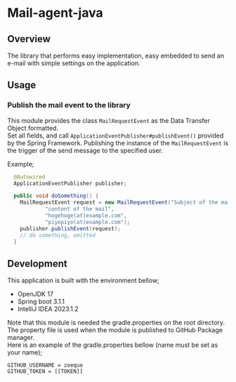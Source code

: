 # Mail-agent-java
## Overview
The library that performs easy implementation, easy embedded to send an e-mail with simple settings on the application.  

## Usage
### Publish the mail event to the library
This module provides the class `MailRequestEvent` as the Data Transfer Object formatted.  
Set all fields, and call `ApplicationEventPublisher#publishEvent()` provided by the Spring Framework.
Publishing the instance of the `MailRequestEvent` is the trigger of the send message to the specified user.  

Example;
```java
  @Autowired
  ApplicationEventPublisher publisher;

  public void doSomething() {
    MailRequestEvent request = new MailRequestEvent("Subject of the mail",
            "content of the mail",
            "hogehoge(at)example.com",
            "piyopiyo(at)example.com");
    publisher.publishEvent(request);
    // do something, omitted
  }
```

## Development
This application is built with the environment bellow;

- OpenJDK 17
- Spring boot 3.1.1
- IntelliJ IDEA 2023.1.2

Note that this module is needed the gradle.properties on the root directory.
The property file is used when the module is published to GitHub Package manager.  
Here is an example of the gradle.properties bellow (name must be set as your name);

```properties
GITHUB_USERNAME = zoeque
GITHUB_TOKEN = [[TOKEN]]
```

